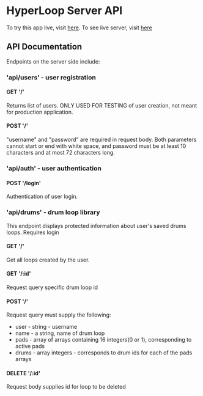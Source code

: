 # HyperLoop Server API


To try this app live, visit [here](https://hyperlooper.herokuapp.com/).
To see live server, visit [here](https://hyper-looper-server.herokuapp.com/)
## API Documentation
Endpoints on the server side include:
### 'api/users' - user registration
#### GET '/'
Returns list of users. ONLY USED FOR TESTING of user creation, not meant for production application.
#### POST '/'
"username" and "password" are required in request body. Both parameters cannot start or end with white space, and password must be at least 10 characters and at most 72 characters long.
### 'api/auth' - user authentication
#### POST '/login'
Authentication of user login.

### 'api/drums' - drum loop library
This endpoint displays protected information about user's saved drums loops. Requires login
#### GET '/'
Get all loops created by the user.
#### GET '/:id'
Request query specific drum loop id
#### POST '/'
Request query must supply the following:

* user - string - username      
* name - a string, name of drum loop
* pads - array of arrays containing 16 integers(0 or 1), corresponding to active pads
* drums -  array integers - corresponds to drum ids for each of the pads arrays

#### DELETE '/:id'
Request body supplies id for loop to be deleted

